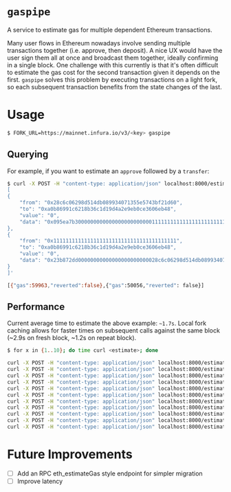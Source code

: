 # `gaspipe`

A service to estimate gas for multiple dependent Ethereum transactions.

Many user flows in Ethereum nowadays involve sending multiple transactions together (i.e. approve, then deposit). A nice UX would have the user sign them all at once and broadcast them together, ideally confirming in a single block. One challenge with this currently is that it's often difficult to estimate the gas cost for the second transaction given it depends on the first. `gaspipe` solves this problem by executing transactions on a light fork, so each subsequent transaction benefits from the state changes of the last.

# Usage
```bash
$ FORK_URL=https://mainnet.infura.io/v3/<key> gaspipe    
```

## Querying
For example, if you want to estimate an `approve` followed by a `transfer`:

```bash
$ curl -X POST -H "content-type: application/json" localhost:8000/estimate -d '
[
{
    "from": "0x28c6c06298d514db089934071355e5743bf21d60",
    "to": "0xa0b86991c6218b36c1d19d4a2e9eb0ce3606eb48",
    "value": "0",
    "data": "0x095ea7b3000000000000000000000000111111111111111111111111111111111111111100000000000000000000000000000000000000000000000000000000000f4240"
},
{
    "from": "0x1111111111111111111111111111111111111111",
    "to": "0xa0b86991c6218b36c1d19d4a2e9eb0ce3606eb48",
    "value": "0",
    "data": "0x23b872dd00000000000000000000000028c6c06298d514db089934071355e5743bf21d60000000000000000000000000111111111111111111111111111111111111111100000000000000000000000000000000000000000000000000000000000f4240"
}
]'

[{"gas":59963,"reverted":false},{"gas":50056,"reverted": false}] 
```

## Performance
Current average time to estimate the above example: `~1.7s`.
Local fork caching allows for faster times on subsequent calls against the same block (~2.9s on fresh block, ~1.2s on repeat block).
```bash
$ for x in {1..10}; do time curl <estimate>; done

curl -X POST -H "content-type: application/json" localhost:8000/estimate -d   0.00s user 0.00s system 0% cpu 2.936 total
curl -X POST -H "content-type: application/json" localhost:8000/estimate -d   0.01s user 0.00s system 0% cpu 1.223 total
curl -X POST -H "content-type: application/json" localhost:8000/estimate -d   0.00s user 0.01s system 0% cpu 1.186 total
curl -X POST -H "content-type: application/json" localhost:8000/estimate -d   0.00s user 0.01s system 0% cpu 1.180 total
curl -X POST -H "content-type: application/json" localhost:8000/estimate -d   0.00s user 0.00s system 0% cpu 1.286 total
curl -X POST -H "content-type: application/json" localhost:8000/estimate -d   0.01s user 0.00s system 0% cpu 1.195 total
curl -X POST -H "content-type: application/json" localhost:8000/estimate -d   0.01s user 0.00s system 0% cpu 1.206 total
curl -X POST -H "content-type: application/json" localhost:8000/estimate -d   0.00s user 0.01s system 0% cpu 1.176 total
curl -X POST -H "content-type: application/json" localhost:8000/estimate -d   0.00s user 0.01s system 0% cpu 1.207 total
curl -X POST -H "content-type: application/json" localhost:8000/estimate -d   0.00s user 0.01s system 0% cpu 2.867 total
curl -X POST -H "content-type: application/json" localhost:8000/estimate -d   0.01s user 0.00s system 0% cpu 1.213 total
```

# Future Improvements
- [ ] Add an RPC eth_estimateGas style endpoint for simpler migration
- [ ] Improve latency
